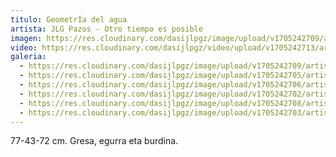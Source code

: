 ```yaml
---
titulo: GeometrÍa del agua
artista: JLG Pazos - Otro tiempo es posible
imagen: https://res.cloudinary.com/dasijlpgz/image/upload/v1705242709/artistas/Jose%20Luis%20Gonz%C3%A1lez%20Pazos%20-%20Otro%20tiempo%20es%20posible/obra_5/P1090125.jpg
video: https://res.cloudinary.com/dasijlpgz/video/upload/v1705242713/artistas/Jose%20Luis%20Gonz%C3%A1lez%20Pazos%20-%20Otro%20tiempo%20es%20posible/obra_5/Sin_t%C3%ADtulo_1.mp4
galeria:
  - https://res.cloudinary.com/dasijlpgz/image/upload/v1705242709/artistas/Jose%20Luis%20Gonz%C3%A1lez%20Pazos%20-%20Otro%20tiempo%20es%20posible/obra_5/P1090125.jpg
  - https://res.cloudinary.com/dasijlpgz/image/upload/v1705242705/artistas/Jose%20Luis%20Gonz%C3%A1lez%20Pazos%20-%20Otro%20tiempo%20es%20posible/obra_5/P1090119.jpg
  - https://res.cloudinary.com/dasijlpgz/image/upload/v1705242706/artistas/Jose%20Luis%20Gonz%C3%A1lez%20Pazos%20-%20Otro%20tiempo%20es%20posible/obra_5/P1090120.jpg
  - https://res.cloudinary.com/dasijlpgz/image/upload/v1705242702/artistas/Jose%20Luis%20Gonz%C3%A1lez%20Pazos%20-%20Otro%20tiempo%20es%20posible/obra_5/P1090115.jpg
  - https://res.cloudinary.com/dasijlpgz/image/upload/v1705242708/artistas/Jose%20Luis%20Gonz%C3%A1lez%20Pazos%20-%20Otro%20tiempo%20es%20posible/obra_5/P1090122.jpg
  - https://res.cloudinary.com/dasijlpgz/image/upload/v1705242703/artistas/Jose%20Luis%20Gonz%C3%A1lez%20Pazos%20-%20Otro%20tiempo%20es%20posible/obra_5/P1090118.jpg
---
```

77-43-72 cm.
Gresa, egurra eta burdina.
